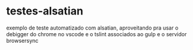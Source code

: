 # testes-alsatian
exemplo de teste automatizado com alsatian, 
aproveitando pra usar o debigger do chrome no vscode e o tslint associados ao gulp e o servidor browsersync

